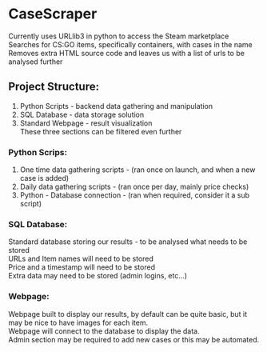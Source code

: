# CaseScraper
  
Currently uses URLlib3 in python to access the Steam marketplace  
Searches for CS:GO items, specifically containers, with cases in the name  
Removes extra HTML source code and leaves us with a list of urls to be analysed further
  
## Project Structure:  
1) Python Scripts - backend data gathering and manipulation  
2) SQL Database - data storage solution  
3) Standard Webpage - result visualization  
These three sections can be filtered even further  
  
### Python Scrips:  
1) One time data gathering scripts - (ran once on launch, and when a new case is added)  
2) Daily data gathering scripts - (ran once per day, mainly price checks)  
3) Python - Database connection - (ran when required, consider it a sub script)  

### SQL Database:  
Standard database storing our results - to be analysed what needs to be stored  
URLs and Item names will need to be stored  
Price and a timestamp will need to be stored  
Extra data may need to be stored (admin logins, etc...)  

### Webpage:  
Webpage built to display our results, by default can be quite basic, but it may be nice to have images for each item.  
Webpage will connect to the database to display the data.  
Admin section may be required to add new cases or this may be automated.  


